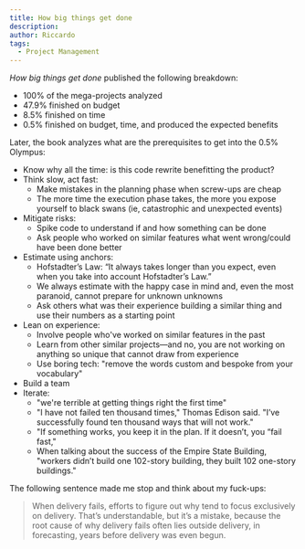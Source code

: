 ```yaml
---
title: How big things get done
description:
author: Riccardo
tags:
  - Project Management
---
```


*How big things get done* published the following breakdown:
- 100% of the mega-projects analyzed
- 47.9% finished on budget
- 8.5% finished on time
- 0.5% finished on budget, time, and produced the expected benefits

Later, the book analyzes what are the prerequisites to get into the 0.5% Olympus:
- Know why all the time: is this code rewrite benefitting the product?
- Think slow, act fast:
  - Make mistakes in the planning phase when screw-ups are cheap
  - The more time the execution phase takes, the more you expose yourself to black swans (ie, catastrophic and unexpected events)
- Mitigate risks:
  - Spike code to understand if and how something can be done
  - Ask people who worked on similar features what went wrong/could have been done better
- Estimate using anchors:
  - Hofstadter’s Law: “It always takes longer than you expect, even when you take into account Hofstadter’s Law.”
  - We always estimate with the happy case in mind and, even the most paranoid, cannot prepare for unknown unknowns
  - Ask others what was their experience building a similar thing and use their numbers as a starting point
- Lean on experience:
  - Involve people who've worked on similar features in the past
  - Learn from other similar projects—and no, you are not working on anything so unique that cannot draw from experience
  - Use boring tech: "remove the words custom and bespoke from your vocabulary"
- Build a team
- Iterate:
  - "we're terrible at getting things right the first time"
  - "I have not failed ten thousand times," Thomas Edison said. "I’ve successfully found ten thousand ways that will not work."
  - "If something works, you keep it in the plan. If it doesn’t, you “fail fast,"
  - When talking about the success of the Empire State Building, "workers didn’t build one 102-story building, they built 102 one-story buildings."

The following sentence made me stop and think about my fuck-ups:
> When delivery fails, efforts to figure out why tend to focus exclusively on delivery. That’s understandable, but it’s a mistake, because the root cause of why delivery fails often lies outside delivery, in forecasting, years before delivery was even begun.
